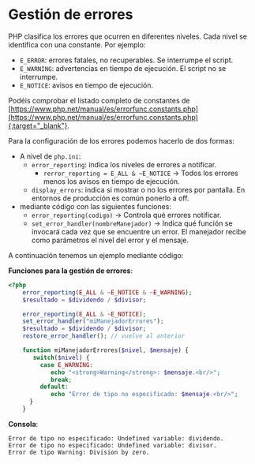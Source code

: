 # Gestión de errores

PHP clasifica los errores que ocurren en diferentes niveles. Cada nivel se identifica con una constante. Por ejemplo:

- `E_ERROR`: errores fatales, no recuperables. Se interrumpe el script.
- `E_WARNING`: advertencias en tiempo de ejecución. El script no se interrumpe.
- `E_NOTICE`: avisos en tiempo de ejecución.

Podéis comprobar el listado completo de constantes de [https://www.php.net/manual/es/errorfunc.constants.php](https://www.php.net/manual/es/errorfunc.constants.php){:target="_blank"}.

Para la configuración de los errores podemos hacerlo de dos formas:

- A nivel de `php.ini`:
   - `error_reporting`: indica los niveles de errores a notificar.
      - `rerror_reporting = E_ALL & ~E_NOTICE` -> Todos los errores menos los avisos en tiempo de ejecución.
   - `display_errors`: indica si mostrar o no los errores por pantalla. En entornos de producción es común ponerlo a off.
- mediante código con las siguientes funciones:
   - `error_reporting(codigo)` -> Controla qué errores notificar.
   - `set_error_handler(nombreManejador)` -> Indica qué función se invocará cada vez que se encuentre un error. El manejador recibe como parámetros el nivel del error y el mensaje.

A continuación tenemos un ejemplo mediante código:

**Funciones para la gestión de errores**:

```php
<?php
    error_reporting(E_ALL & ~E_NOTICE & ~E_WARNING);
    $resultado = $dividendo / $divisor;

    error_reporting(E_ALL & ~E_NOTICE);
    set_error_handler("miManejadorErrores");
    $resultado = $dividendo / $divisor;
    restore_error_handler(); // vuelve al anterior

    function miManejadorErrores($nivel, $mensaje) {
       switch($nivel) {
         case E_WARNING:
            echo "<strong>Warning</strong>: $mensaje.<br/>";
            break;
         default:
            echo "Error de tipo no especificado: $mensaje.<br/>";
      }
    }
```

**Consola**:

```processing
Error de tipo no especificado: Undefined variable: dividendo.
Error de tipo no especificado: Undefined variable: divisor.
Error de tipo Warning: Division by zero.
```

